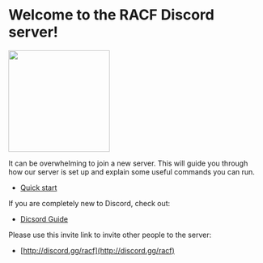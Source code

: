 # Welcome to the RACF Discord server!

<img src="https://raw.githubusercontent.com/smlbiobot/racfweb/master/racf/static/img/racf/logo/racf-logo-bg-red.png" width="200" height="200">

It can be overwhelming to join a new server. This will guide you through how our server is set up and explain some useful commands you can run.

- [Quick start](members.md)

If you are completely new to Discord, check out:

- [Dicsord Guide](https://discordguide.us/guides.html#/desktop)

Please use this invite link to invite other people to the server:

- [http://discord.gg/racf](http://discord.gg/racf)
